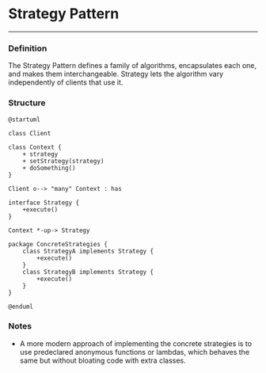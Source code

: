 # Strategy Pattern

___

### Definition

The Strategy Pattern defines a family of algorithms, encapsulates each one, and makes them interchangeable. Strategy
lets the algorithm vary independently of clients that use it.

### Structure

```puml
@startuml

class Client 

class Context {
    + strategy
    + setStrategy(strategy)
    + doSomething()
}

Client o--> "many" Context : has

interface Strategy {
    +execute()
}

Context *-up-> Strategy

package ConcreteStrategies {
    class StrategyA implements Strategy {
        +execute()    
    }
    class StrategyB implements Strategy {
        +execute()    
    }
}

@enduml
```

### Notes

- A more modern approach of implementing the concrete strategies is to use predeclared anonymous functions or lambdas,
  which behaves the same but without bloating code with extra classes.